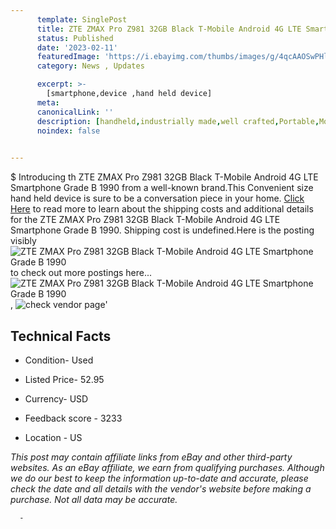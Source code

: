```yaml
---
      template: SinglePost
      title: ZTE ZMAX Pro Z981 32GB Black T-Mobile Android 4G LTE Smartphone Grade B 1990
      status: Published
      date: '2023-02-11'
      featuredImage: 'https://i.ebayimg.com/thumbs/images/g/4qcAAOSwPHlj2J0A/s-l225.jpg'
      category: News , Updates

      excerpt: >-
        [smartphone,device ,hand held device]
      meta:
      canonicalLink: ''
      description: [handheld,industrially made,well crafted,Portable,Mobile,Compact,Convenient,Lightweight,Maneuverable,Man-portable,Miniature,Carriable,Hand-held,Light,Holdable,Transportable,Mobile device,Pocket-sized,On-the-go,Wireless,Cordless,Compact size,Convenient size, smartphone,device ,hand held device]
      noindex: false
      

---
```

$
      Introducing th ZTE ZMAX Pro Z981 32GB Black T-Mobile Android 4G LTE Smartphone Grade B 1990 from a well-known brand.This Convenient size hand held device is sure to be a conversation piece in your home. [Click Here](https://www.ebay.com/itm/175593654434?hash=item28e23288a2%3Ag%3A4qcAAOSwPHlj2J0A&mkevt=1&mkcid=1&mkrid=711-53200-19255-0&campid=%253CePNCampaignId%253E&customid=%253CreferenceId%253E&toolid=10049) to read more to learn about the shipping costs and additional details for the ZTE ZMAX Pro Z981 32GB Black T-Mobile Android 4G LTE Smartphone Grade B 1990. Shipping cost is undefined.Here is the posting visibly ![ZTE ZMAX Pro Z981 32GB Black T-Mobile Android 4G LTE Smartphone Grade B 1990](https://i.ebayimg.com/thumbs/images/g/4qcAAOSwPHlj2J0A/s-l225.jpg) to check out more postings here... ![ZTE ZMAX Pro Z981 32GB Black T-Mobile Android 4G LTE Smartphone Grade B 1990](https://i.ebayimg.com/images/g/4qcAAOSwPHlj2J0A/s-l1200.jpg), ![check vendor page](https://origin-galleryplus.ebayimg.com/ws/web/175593654434_2_0_1/225x225.jpg,https://origin-galleryplus.ebayimg.com/ws/web/175593654434_3_0_1/225x225.jpg,https://origin-galleryplus.ebayimg.com/ws/web/175593654434_4_0_1/225x225.jpg,https://origin-galleryplus.ebayimg.com/ws/web/175593654434_5_0_1/225x225.jpg,https://origin-galleryplus.ebayimg.com/ws/web/175593654434_6_0_1/225x225.jpg,https://origin-galleryplus.ebayimg.com/ws/web/175593654434_7_0_1/225x225.jpg,https://origin-galleryplus.ebayimg.com/ws/web/175593654434_8_0_1/225x225.jpg,https://origin-galleryplus.ebayimg.com/ws/web/175593654434_9_0_1/225x225.jpg,https://origin-galleryplus.ebayimg.com/ws/web/175593654434_10_0_1/225x225.jpg)'

      

 ## Technical Facts 



     
      

 - Condition- Used 


      

 - Listed Price- 52.95 


      

 - Currency- USD 


      

 - Feedback score - 3233 


      

 - Location - US 


      
      

 *_This post may contain affiliate links from eBay and other third-party websites. As an eBay affiliate, we earn from qualifying purchases. Although we do our best to keep the information up-to-date and accurate, please check the date and all details with the vendor's website before making a purchase. Not all data may be accurate._*




      -
